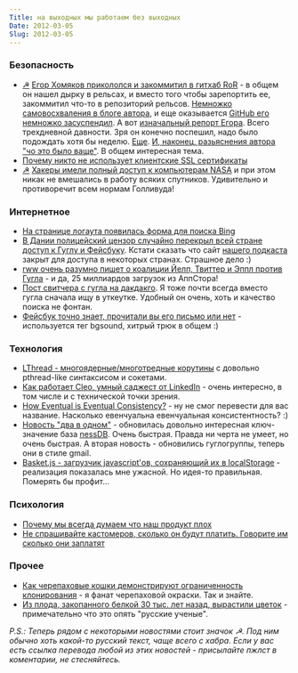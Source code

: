 ```yaml
---
Title: на выходных мы работаем без выходных
Date: 2012-03-05
Slug: 2012-03-05
---
```


### Безопасность
* [☭](http://habrahabr.ru/blogs/infosecurity/139399/) [Егор Хомяков прикололся и закоммитил в гитхаб RoR](https://github.com/rails/rails/commit/b83965785db1eec019edf1fc272b1aa393e6dc57) - в общем он нашел дырку в рельсах, и вместо того чтобы зарепортить ее, закоммитил что-то в репозиторий рельсов. [Немножко самовосхваления в блоге автора](http://homakov.blogspot.com/2012/03/egor-stop-hacking-gh.html), и еще оказывается [GitHub его немножко засуспендил](http://homakov.blogspot.com/2012/03/im-disappoint-github.html). А вот [изначальный репорт Егора](https://github.com/rails/rails/issues/5228). Всего трехдневной давности. Зря он конечно поспешил, надо было подождать хотя бы неделю. [Еще](http://chrisacky.posterous.com/github-you-have-let-us-all-down). [И, наконец, разьяснения автора "чо это было ваще"](http://homakov.blogspot.com/2012/03/how-to.html#). В общем интересная тема.
* [Почему никто не использует клиентские SSL сертификаты](http://pilif.github.com/2008/05/why-is-nobody-using-ssl-client-certificates/)
* [☭](http://habrahabr.ru/blogs/infosecurity/139225/) [Хакеры имели полный доступ к компьютерам NASA](http://www.bbc.co.uk/news/technology-17231695) и при этом никак не вмешались в работу всяких спутников. Удивительно и противоречит всем нормам Голливуда!

### Интернетное
* [На странице логаута появилась форма для поиска Bing](http://techcrunch.com/2012/03/02/facebook-logout-bing-search/)
* [В Дании полицейский цензор случайно перекрыл всей стране доступ к Гуглу и Фейсбуку](http://torrentfreak.com/google-facebook-and-8000-other-sites-accidentally-dns-blocked-120302/). Кстати сказать что сайт  [нашего подкаста](http://radio-t.com/) закрыт для доступа в некоторых странах. Страшное дело :)
* [rww очень разумно пишет о коалиции Йелп, Твиттер и Эппл против Гугла](http://www.readwriteweb.com/archives/yelp_twitter_apples_anti-google_coalition.php#.T1HZmKqy6dM.hackernews) - и да, 25 миллиардов загрузок из АппСтора!
* [Пост свитчера с гугла на дакдакго](http://shitmaxsays.com/post/18645781815/duckduckgo-review). Я тоже почти всегда вместо гугла сначала ищу в уткеутке. Удобный он очень, хоть и качество поиска не фонтан.
* [Фейсбук точно знает, прочитали вы его письмо или нет](https://plus.google.com/100163791375010553991/posts/ghcXadTegWX) - используется тег bgsound, хитрый трюк в общем :)

### Технология
* [LThread - многоядерные/многотредные корутины](https://github.com/halayli/lthread) с довольно pthread-like синтаксисом и сокетами.
* [Как работает Cleo, умный саджест от LinkedIn](https://engineering.linkedin.com/open-source/cleo-open-source-technology-behind-linkedins-typeahead-search) - очень интересно, в том числе и с технической точки зрения.
* [How Eventual is Eventual Consistency?](http://basho.com/blog/technical/2012/03/02/Eventual-Consistency-and-PBS/) - ну не смог перевести для вас название. Насколько евенчуальна евенчуальная консистентность? :)
* [Новость "два в одном"](https://groups.google.com/forum/?fromgroups#!topic/nessdb/ueNELAWw_Vg) - обновилась довольно интересная ключ-значение база [nessDB](https://github.com/shuttler/nessDB). Очень быстрая. Правда ни черта не умеет, но очень быстрая. А вторая новость - обновились гуглогруппы, теперь они в стиле gmail.
* [Basket.js - загрузчик javascript'ов, сохраняющий их в localStorage](http://addyosmani.github.com/basket.js/) - реализация показалась мне ужасной. Но идея-то правильная. Померять бы профит...

### Психология
* [Почему мы всегда думаем что наш продукт плох](http://andrewchenblog.com/2012/03/02/why-your-product-will-never-seem-like-its-good-enough/)
* [Не спрашивайте кастомеров, сколько он будут платить. Говорите им сколько они заплатят](http://blog.spark59.com/2012/dont-ask-customers-what-theyll-pay-tell-them/)

### Прочее
* [Как черепаховые кошки демонстрируют ограниченность клонирования](http://io9.com/5890039/how-tortoiseshell-cats-show-the-limits-of-cloning) - я фанат черепаховой окраски. Так и знайте.
* [Из плода, закопанного белкой 30 тыс. лет назад, вырастили цветок](http://blogs.discovermagazine.com/notrocketscience/2012/02/20/flowers-regenerated-from-30000-year-old-frozen-fruits-buried-by-ancient-squirrels/) - примечательно что это опять "русские ученые".

*P.S.: Теперь рядом с некоторыми новостями стоит значок ☭. Под ним обычно хоть какой-то русский текст, чаще всего с хабра. Если у вас есть ссылка перевода любой из этих новостей - присылайте пжлст в коментарии, не стесняйтесь.*

